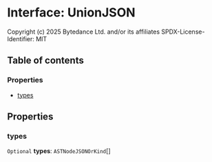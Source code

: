 # Interface: UnionJSON

Copyright (c) 2025 Bytedance Ltd. and/or its affiliates
SPDX-License-Identifier: MIT

## Table of contents

### Properties

* [types](/auto-docs/free-layout-editor/interfaces/UnionJSON.md#types)

## Properties

### types

`Optional` **types**: `ASTNodeJSONOrKind`\[]
